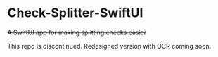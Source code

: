 # Check-Splitter-SwiftUI
~~A SwiftUI app for making splitting checks easier~~

This repo is discontinued. Redesigned version with OCR coming soon.
